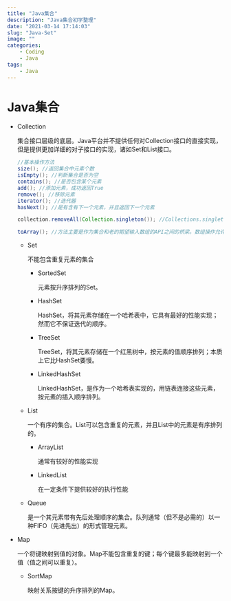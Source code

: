 ```yaml
---
title: "Java集合"
description: "Java集合初学整理"
date: "2021-03-14 17:14:03"
slug: "Java-Set"
image: ""
categories:
    - Coding
    - Java
tags:
    - Java
---
```


# Java集合

* Collection

  集合接口层级的底层。Java平台并不提供任何对Collection接口的直接实现，但是提供更加详细的对子接口的实现，诸如Set和List接口。

  ```Java
  //基本操作方法
  size(); //返回集合中元素个数
  isEmpty(); //判断集合是否为空
  contains(); //是否包含某个元素
  add(); //添加元素，成功返回True
  remove(); //移除元素
  iterator(); //迭代器
  hasNext(); //是有含有下一个元素，并且返回下一个元素
  
  collection.removeAll(Collection.singleton()); //Collections.singleton是一个静态工厂方法，返回一个只包含指定元素的不可变的Set集合。例如Collections.Singleton(e)方法返回只包含元素e的Set集合，然后集合c调用removeAll方法删除c中所有元素e的实例。同样，Collections.Singleton(null)方法返回只包含元素null的Set集合，然后集合c调用removeAll方法删除c中所有null元素。
  
  toArray(); //方法主要是作为集合和老的期望输入数组的API之间的桥梁。数组操作允许Collection中的内容被转换到一个数组中去
  ```

  

  * Set

    不能包含重复元素的集合

    * SortedSet

      元素按升序排列的Set。
      
    * HashSet

      HashSet，将其元素存储在一个哈希表中，它具有最好的性能实现；然而它不保证迭代的顺序。

    * TreeSet

      TreeSet，将其元素存储在一个红黑树中，按元素的值顺序排列；本质上它比HashSet要慢。

    * LinkedHashSet

      LinkedHashSet，是作为一个哈希表实现的，用链表连接这些元素，按元素的插入顺序排列。

  * List

    一个有序的集合。List可以包含重复的元素，并且List中的元素是有序排列的。

    * ArrayList

      通常有较好的性能实现

    * LinkedList

      在一定条件下提供较好的执行性能

  * Queue

    是一个其元素带有先后处理顺序的集合。队列通常（但不是必需的）以一种FIFO（先进先出）的形式管理元素。

* Map

  一个将键映射到值的对象。Map不能包含重复的键；每个键最多能映射到一个值（值之间可以重复）。

  * SortMap

    映射关系按键的升序排列的Map。

